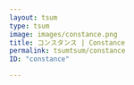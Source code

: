 ```yaml
---
layout: tsum
type: tsum
image: images/constance.png
title: コンスタンス | Constance
permalink: tsumtsum/constance
ID: "constance"

---
```

